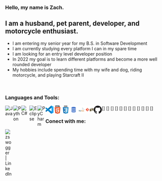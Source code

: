 ### Hello, my name is Zach.

## I am a husband, pet parent, developer, and motorcycle enthusiast.

- I am entering my senior year for my B.S. in Software Development
- I am currently studying every platform I can in my spare time
- I am looking for an entry level developer position
- In 2022 my goal is to learn different platforms and become a more well rounded developer
- My hobbies include spending time with my wife and dog, riding motorcycle, and playing Starcraft II

<br />

### Languages and Tools:

[<img align="left" alt="Java" width="26px" src="https://1000logos.net/wp-content/uploads/2020/09/Java-Logo.png" />]
[<img align="left" alt="Python" width="26px" src="https://upload.wikimedia.org/wikipedia/commons/thumb/c/c3/Python-logo-notext.svg/800px-Python-logo-notext.svg.png" />]
[<img align="left" alt="C#" width="26px" src="https://www.bairesdev.com/wp-content/uploads/2021/07/Csharp.svg" />]
[<img align="left" alt="Eclipse" width="26px" src="https://spring.io/images/logo-eclipse-02147c535e095dcbf9798552c191e58a.svg" />]
[<img align="left" alt="PyCharm" width="26px" src="https://image.pngaaa.com/752/4621752-middle.png" />]
[<img align="left" alt="Visual Studio Code" width="26px" src="https://raw.githubusercontent.com/github/explore/80688e429a7d4ef2fca1e82350fe8e3517d3494d/topics/visual-studio-code/visual-studio-code.png" />]
[<img align="left" alt="HTML5" width="26px" src="https://raw.githubusercontent.com/github/explore/80688e429a7d4ef2fca1e82350fe8e3517d3494d/topics/html/html.png" />]
[<img align="left" alt="CSS3" width="26px" src="https://raw.githubusercontent.com/github/explore/80688e429a7d4ef2fca1e82350fe8e3517d3494d/topics/css/css.png" />]
[<img align="left" alt="SQL" width="26px" src="https://raw.githubusercontent.com/github/explore/80688e429a7d4ef2fca1e82350fe8e3517d3494d/topics/sql/sql.png" />]
[<img align="left" alt="MySQL" width="26px" src="https://raw.githubusercontent.com/github/explore/80688e429a7d4ef2fca1e82350fe8e3517d3494d/topics/mysql/mysql.png" />]
[<img align="left" alt="Git" width="26px" src="https://raw.githubusercontent.com/github/explore/80688e429a7d4ef2fca1e82350fe8e3517d3494d/topics/git/git.png" />]
[<img align="left" alt="GitHub" width="26px" src="https://raw.githubusercontent.com/github/explore/78df643247d429f6cc873026c0622819ad797942/topics/github/github.png" />]

### Conect with me:
[<img align="left" alt="zswogger | LinkedIn" width="22px" src="https://cdn.jsdelivr.net/npm/simple-icons@v3/icons/linkedin.svg" />][linkedin]
<br />
<br />



[linkedin]: https://www.linkedin.com/in/zachary-swogger-b5a143159/
